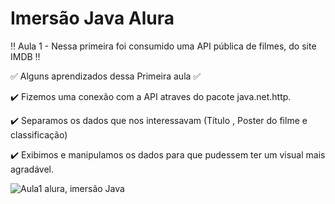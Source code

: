 # Imersão Java Alura
:bangbang: Aula 1 - Nessa primeira foi consumido uma API pública de filmes, do site IMDB 	:bangbang:

:white_check_mark: Alguns aprendizados dessa Primeira aula :white_check_mark:

:heavy_check_mark: Fizemos uma conexão com a API atraves do pacote  java.net.http.

:heavy_check_mark: Separamos os dados que nos interessavam (Título , Poster do filme e classificação)

:heavy_check_mark: Exibimos e manipulamos os dados para que pudessem ter um visual mais agradável.


![Aula1 alura, imersão Java](https://user-images.githubusercontent.com/113738086/228403694-0fe595b6-ffd9-4864-83bf-5516bfa11efb.png)





